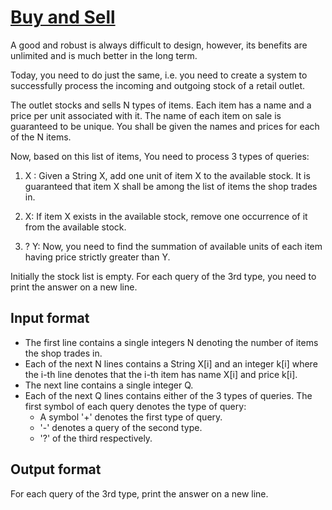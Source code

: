 # [Buy and Sell][link]

A good and robust is always difficult to design, however, its benefits are unlimited and is much better in the long term.

Today, you need to do just the same, i.e. you need to create a system to successfully process the incoming and outgoing stock of a retail outlet.

The outlet stocks and sells N types of items. Each item has a name and a price per unit associated with it. The name of each item on sale is guaranteed to be unique. You shall be given the names and prices for each of the N items.

Now, based on this list of items, You need to process 3 types of queries:

1. X : Given a String X, add one unit of item X to the available stock. It is guaranteed that item X shall be among the list of items the shop trades in.

2. X: If item X exists in the available stock, remove one occurrence of it from the available stock.

3. ? Y: Now, you need to find the summation of available units of each item having price strictly greater than Y.

Initially the stock list is empty. For each query of the 3rd type, you need to print the answer on a new line.

## Input format

- The first line contains a single integers N denoting the number of items the shop trades in.
- Each of the next N lines contains a String X[i] and an integer k[i] where the i-th line denotes that the i-th item has name X[i] and price k[i].
- The next line contains a single integer Q.
- Each of the next Q lines contains either of the 3 types of queries. The first symbol of each query denotes the type of query:
  - A symbol '+' denotes the first type of query.
  - '-' denotes a query of the second type.
  - '?' of the third respectively.

## Output format

For each query of the 3rd type, print the answer on a new line.

[link]: https://www.hackerearth.com/practice/data-structures/advanced-data-structures/fenwick-binary-indexed-trees/practice-problems/algorithm/buy-and-sell/
